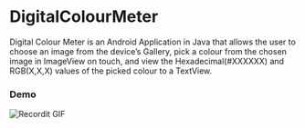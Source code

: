 # DigitalColourMeter
Digital Colour Meter is an Android Application in Java that allows the user to choose an image from the device’s Gallery, pick a colour from the chosen image in ImageView on touch, and view the Hexadecimal(#XXXXXX) and RGB(X,X,X) values of the picked colour to a TextView. 
### Demo
![Recordit GIF](http://g.recordit.co/psyD6gFh0o.gif)
